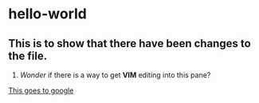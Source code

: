 # hello-world

## This is to show that there have been changes to the file.

1. *Wonder* if there is a way to get **VIM** editing into this pane?


[This goes to google](https://www.google.com)
